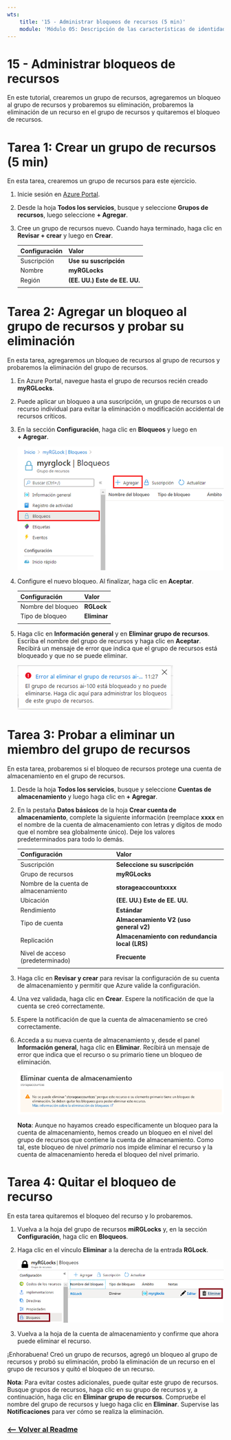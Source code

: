```yaml
---
wts:
    title: '15 - Administrar bloqueos de recursos (5 min)'
    module: 'Módulo 05: Descripción de las características de identidad, gobernanza, privacidad y cumplimiento'
---
```

# 15 - Administrar bloqueos de recursos

En este tutorial, crearemos un grupo de recursos, agregaremos un bloqueo al grupo de recursos y probaremos su eliminación, probaremos la eliminación de un recurso en el grupo de recursos y quitaremos el bloqueo de recursos. 

# Tarea 1: Crear un grupo de recursos (5 min)

En esta tarea, crearemos un grupo de recursos para este ejercicio. 

1. Inicie sesión en [Azure Portal](https://portal.azure.com).

2. Desde la hoja **Todos los servicios**, busque y seleccione **Grupos de recursos**, luego seleccione **+ Agregar**.

3. Cree un grupo de recursos nuevo. Cuando haya terminado, haga clic en **Revisar + crear** y luego en **Crear**. 

    | Configuración | Valor |
    | -- | -- |
    | Suscripción | **Use su suscripción** |
    | Nombre | **myRGLocks** |
    | Región | **(EE. UU.) Este de EE. UU.** |
    | | |

# Tarea 2:  Agregar un bloqueo al grupo de recursos y probar su eliminación

En esta tarea, agregaremos un bloqueo de recursos al grupo de recursos y probaremos la eliminación del grupo de recursos. 

1. En Azure Portal, navegue hasta el grupo de recursos recién creado **myRGLocks**.

2. Puede aplicar un bloqueo a una suscripción, un grupo de recursos o un recurso individual para evitar la eliminación o modificación accidental de recursos críticos. 

3. En la sección **Configuración**, haga clic en **Bloqueos** y luego en **+ Agregar**. 

    ![Captura de pantalla del grupo de recursos myRGLocks que muestra el panel Bloqueos.](../images/1601.png)

4. Configure el nuevo bloqueo. Al finalizar, haga clic en **Aceptar**. 

    | Configuración | Valor |
    | -- | -- |
    | Nombre del bloqueo | **RGLock** |
    | Tipo de bloqueo | **Eliminar** |
    | | |

5. Haga clic en **Información general** y en **Eliminar grupo de recursos**. Escriba el nombre del grupo de recursos y haga clic en **Aceptar**. Recibirá un mensaje de error que indica que el grupo de recursos está bloqueado y que no se puede eliminar.

    ![Captura de pantalla del error sobre el bloqueo contra la eliminación.](../images/1602.png)

# Tarea 3: Probar a eliminar un miembro del grupo de recursos

En esta tarea, probaremos si el bloqueo de recursos protege una cuenta de almacenamiento en el grupo de recursos. 

1. Desde la hoja **Todos los servicios**, busque y seleccione **Cuentas de almacenamiento** y luego haga clic en **+ Agregar**. 

2. En la pestaña **Datos básicos** de la hoja **Crear cuenta de almacenamiento**, complete la siguiente información (reemplace **xxxx** en el nombre de la cuenta de almacenamiento con letras y dígitos de modo que el nombre sea globalmente único). Deje los valores predeterminados para todo lo demás.

    | Configuración | Valor | 
    | --- | --- |
    | Suscripción | **Seleccione su suscripción** |
    | Grupo de recursos | **myRGLocks** |
    | Nombre de la cuenta de almacenamiento | **storageaccountxxxx** |
    | Ubicación | **(EE. UU.) Este de EE. UU.**  |
    | Rendimiento | **Estándar** |
    | Tipo de cuenta | **Almacenamiento V2 (uso general v2)** |
    | Replicación | **Almacenamiento con redundancia local (LRS)** |
    | Nivel de acceso (predeterminado) | **Frecuente** |
    | | |

3. Haga clic en **Revisar y crear** para revisar la configuración de su cuenta de almacenamiento y permitir que Azure valide la configuración. 

4. Una vez validada, haga clic en **Crear**. Espere la notificación de que la cuenta se creó correctamente. 

5.  Espere la notificación de que la cuenta de almacenamiento se creó correctamente. 

6. Acceda a su nueva cuenta de almacenamiento y, desde el panel **Información general**, haga clic en **Eliminar**. Recibirá un mensaje de error que indica que el recurso o su primario tiene un bloqueo de eliminación. 

    ![Captura de pantalla del error al eliminar la cuenta de almacenamiento.](../images/1603.png)

    **Nota**: Aunque no hayamos creado específicamente un bloqueo para la cuenta de almacenamiento, hemos creado un bloqueo en el nivel del grupo de recursos que contiene la cuenta de almacenamiento. Como tal, este bloqueo de nivel *primario* nos impide eliminar el recurso y la cuenta de almacenamiento hereda el bloqueo del nivel primario.

# Tarea 4: Quitar el bloqueo de recurso

En esta tarea quitaremos el bloqueo del recurso y lo probaremos. 

1. Vuelva a la hoja del grupo de recursos **miRGLocks** y, en la sección **Configuración**, haga clic en **Bloqueos**.
    
2. Haga clic en el vínculo **Eliminar** a la derecha de la entrada **RGLock**.

    ![Captura de pantalla del bloqueo con el vínculo Eliminar resaltado](../images/1604.png)

3. Vuelva a la hoja de la cuenta de almacenamiento y confirme que ahora puede eliminar el recurso.

¡Enhorabuena! Creó un grupo de recursos, agregó un bloqueo al grupo de recursos y probó su eliminación, probó la eliminación de un recurso en el grupo de recursos y quitó el bloqueo de un recurso. 

**Nota**: Para evitar costes adicionales, puede quitar este grupo de recursos. Busque grupos de recursos, haga clic en su grupo de recursos y, a continuación, haga clic en **Eliminar grupo de recursos**. Compruebe el nombre del grupo de recursos y luego haga clic en **Eliminar**. Supervise las **Notificaciones** para ver cómo se realiza la eliminación.


### [<-- Volver al Readme](../../readme.md)